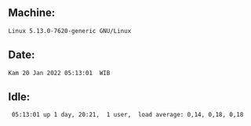 ## Machine:
```
Linux 5.13.0-7620-generic GNU/Linux
```
## Date:
```
Kam 20 Jan 2022 05:13:01  WIB
```
## Idle:
```
 05:13:01 up 1 day, 20:21,  1 user,  load average: 0,14, 0,18, 0,18
```
